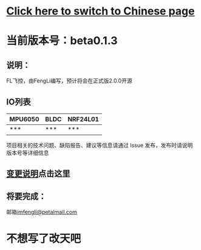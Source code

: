 # [Click here to switch to Chinese page] 
[Click here to switch to Chinese page]:https://github.com/ImFengLi/FL_UAV/blob/master/README.en.md
# 当前版本号：beta0.1.3

## 说明：
FL飞控，由FengLi编写，预计将会在正式版2.0.0开源
## IO列表
|MPU6050|BLDC|NRF24L01|
|---|---|---|
| *** | *** | *** |

项目相关的技术问题、缺陷报告、建议等信息请通过 Issue 发布，发布时请说明版本号等详细信息
## [变更说明]点击这里
[变更说明]:https://github.com/ImFengLi/FL_UAV/blob/master/FL_UAV_Update.md

## 将要完成：


邮箱<imfengli@petalmail.com>

# 不想写了改天吧

